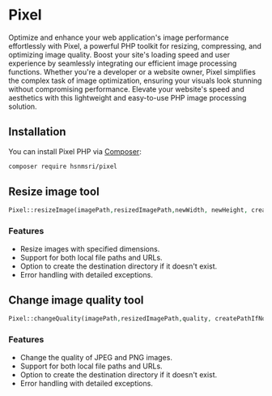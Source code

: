 # Pixel

Optimize and enhance your web application's image performance effortlessly with Pixel, a powerful PHP toolkit for resizing, compressing, and optimizing image quality. Boost your site's loading speed and user experience by seamlessly integrating our efficient image processing functions. Whether you're a developer or a website owner, Pixel simplifies the complex task of image optimization, ensuring your visuals look stunning without compromising performance. Elevate your website's speed and aesthetics with this lightweight and easy-to-use PHP image processing solution.

## Installation

You can install Pixel PHP via [Composer](https://getcomposer.org/):

```bash
composer require hsnmsri/pixel
```

## Resize image tool

```php
Pixel::resizeImage(imagePath,resizedImagePath,newWidth, newHeight, createPathIfNotExists = false)
```

### Features

- Resize images with specified dimensions.
- Support for both local file paths and URLs.
- Option to create the destination directory if it doesn't exist.
- Error handling with detailed exceptions.

## Change image quality tool

```php
Pixel::changeQuality(imagePath,resizedImagePath,quality, createPathIfNotExists = false)
```

### Features

- Change the quality of JPEG and PNG images.
- Support for both local file paths and URLs.
- Option to create the destination directory if it doesn't exist.
- Error handling with detailed exceptions.